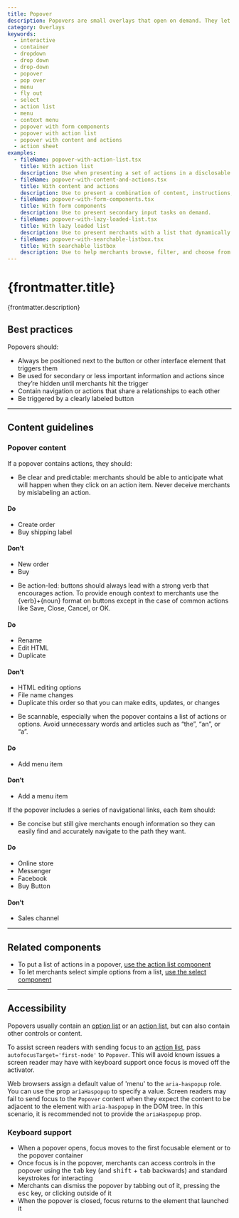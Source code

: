 ```yaml
---
title: Popover
description: Popovers are small overlays that open on demand. They let merchants access additional content and actions without cluttering the page.
category: Overlays
keywords:
  - interactive
  - container
  - dropdown
  - drop down
  - drop-down
  - popover
  - pop over
  - menu
  - fly out
  - select
  - action list
  - menu
  - context menu
  - popover with form components
  - popover with action list
  - popover with content and actions
  - action sheet
examples:
  - fileName: popover-with-action-list.tsx
    title: With action list
    description: Use when presenting a set of actions in a disclosable menu.
  - fileName: popover-with-content-and-actions.tsx
    title: With content and actions
    description: Use to present a combination of content, instructions, and actions in a panel for tasks that are of low or secondary importance to the current page. When used this way, popovers provide useful entry points to related features without overwhelming merchants.
  - fileName: popover-with-form-components.tsx
    title: With form components
    description: Use to present secondary input tasks on demand.
  - fileName: popover-with-lazy-loaded-list.tsx
    title: With lazy loaded list
    description: Use to present merchants with a list that dynamically loads more items on scroll or arrow down.
  - fileName: popover-with-searchable-listbox.tsx
    title: With searchable listbox
    description: Use to help merchants browse, filter, and choose from a list of options.
---
```


# {frontmatter.title}

<Lede>{frontmatter.description}</Lede>

<Examples />

<Props componentName={frontmatter.title} />

## Best practices

Popovers should:

- Always be positioned next to the button or other interface element that triggers them
- Be used for secondary or less important information and actions since they’re hidden until merchants hit the trigger
- Contain navigation or actions that share a relationships to each other
- Be triggered by a clearly labeled button

---

## Content guidelines

### Popover content

If a popover contains actions, they should:

- Be clear and predictable: merchants should be able to anticipate what will happen when they click on an action item. Never deceive merchants by mislabeling an action.

<DoDont>

#### Do

- Create order
- Buy shipping label

#### Don’t

- New order
- Buy

</DoDont>

- Be action-led: buttons should always lead with a strong verb that encourages action. To provide enough context to merchants use the \{verb\}+\{noun\} format on buttons except in the case of common actions like Save, Close, Cancel, or OK.

<DoDont>

#### Do

- Rename
- Edit HTML
- Duplicate

#### Don’t

- HTML editing options
- File name changes
- Duplicate this order so that you can make edits, updates, or changes

</DoDont>

- Be scannable, especially when the popover contains a list of actions or options. Avoid unnecessary words and articles such as “the”, “an”, or “a”.

<DoDont>

#### Do

- Add menu item

#### Don’t

- Add a menu item

</DoDont>

If the popover includes a series of navigational links, each item should:

- Be concise but still give merchants enough information so they can easily find and accurately navigate to the path they want.

<DoDont>

#### Do

- Online store
- Messenger
- Facebook
- Buy Button

#### Don’t

- Sales channel

</DoDont>

---

## Related components

- To put a list of actions in a popover, [use the action list component](https://polaris.shopify.com/components/action-list)
- To let merchants select simple options from a list, [use the select component](https://polaris.shopify.com/components/select)

---

## Accessibility

Popovers usually contain an [option list](https://polaris.shopify.com/components/option-list) or an [action list](https://polaris.shopify.com/components/action-list), but can also contain other controls or content.

To assist screen readers with sending focus to an [action list](https://polaris.shopify.com/components/action-list), pass `autofocusTarget='first-node'` to `Popover`. This will avoid known issues a screen reader may have with keyboard support once focus is moved off the activator.

Web browsers assign a default value of 'menu' to the `aria-haspopup` role. You can use the prop `ariaHaspopup` to specify a value. Screen readers may fail to send focus to the `Popover` content when they expect the content to be adjacent to the element with `aria-haspopup` in the DOM tree. In this scenario, it is recommended not to provide the `ariaHaspopup` prop.

### Keyboard support

- When a popover opens, focus moves to the first focusable element or to the popover container
- Once focus is in the popover, merchants can access controls in the popover using the <kbd>tab</kbd> key (and <kbd>shift</kbd> + <kbd>tab</kbd> backwards) and standard keystrokes for interacting
- Merchants can dismiss the popover by tabbing out of it, pressing the <kbd>esc</kbd> key, or clicking outside of it
- When the popover is closed, focus returns to the element that launched it
